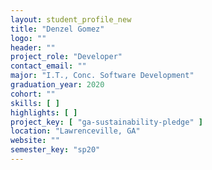 ```yaml
---
layout: student_profile_new
title: "Denzel Gomez"
logo: ""
header: ""
project_role: "Developer"
contact_email: ""
major: "I.T., Conc. Software Development"
graduation_year: 2020
cohort: ""
skills: [ ]
highlights: [ ]
project_key: [ "ga-sustainability-pledge" ]
location: "Lawrenceville, GA"
website: ""
semester_key: "sp20"
---
```


